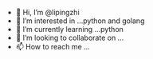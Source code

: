 - 👋 Hi, I’m @lipingzhi
- 👀 I’m interested in ...python and golang
- 🌱 I’m currently learning ...python
- 💞️ I’m looking to collaborate on ...
- 📫 How to reach me ...

<!---
lipingzhi/lipingzhi is a ✨ special ✨ repository because its `README.md` (this file) appears on your GitHub profile.
You can click the Preview link to take a look at your changes.
--->
